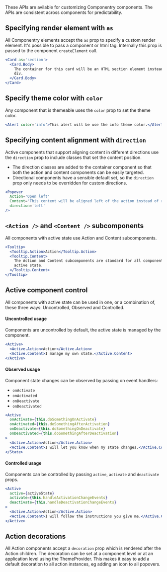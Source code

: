 These APIs are avilable for customizing Componentry components. The APIs are
consistent across components for predictability.

## Specifying render element with `as`

All Componentry elements accept the `as` prop to specify a custom render
element. It's possible to pass a component or html tag. Internally this prop is
passed to the component `createElement` call.

```jsx
<Card as='section'>
  <Card.Body>
    The container for this card will be an HTML section element instead of a
    div.
  </Card.Body>
</Card>
```

## Specify theme color with `color`

Any component that is themeable uses the `color` prop to set the theme color.

```jsx
<Alert color='info'>This alert will be use the info theme color.</Alert>
```

## Specifying content alignment with `direction`

Active components that support aligning content in different directions use the
`direction` prop to include classes that set the content position.

- The direction classes are added to the container component so that both the
  action and content components can be easily targeted.
- Directional components have a sensible default set, so the `direction` prop
  only needs to be overridden for custom directions.

```jsx
<Popover
  Action='Open left'
  Content='This content will be aligned left of the action instead of right.'
  direction='left'
/>
```

## `<Action />` and `<Content />` subcomponents

All components with active state use Action and Content subcomponents.

```jsx
<Tooltip>
  <Tooltip.Action>Action</Tooltip.Action>
  <Tooltip.Content>
    The Action and Content subcomponents are standard for all components with
    active state.
  </Tooltip.Content>
</Tooltip>
```

## Active component control

<p className="lead">
  All components with active state can be used in one, or a combination of,
  these three ways: Uncontrolled, Observed and Controlled.
</p>

#### Uncontrolled usage

Components are uncontrolled by default, the active state is managed by the
component.

```jsx
<Active>
  <Active.Action>Action</Active.Action>
  <Active.Content>I manage my own state.</Active.Content>
</Active>
```

#### Observed usage

Component state changes can be observed by passing on event handlers:

- `onActivate`
- `onActivated`
- `onDeactivate`
- `onDeactivated`

```jsx
<Active
  onActivate={this.doSomethingOnActivate}
  onActivated={this.doSomethingAfterActivation}
  onDeactivate={this.doSomethingOnDeactivate}
  onDeactivated={this.doSomethingAfterDeactivation}
>
  <Active.Action>Action</Active.Action>
  <Active.Content>I will let you know when my state changes.</Active.Content>
</State>
```

#### Controlled usage

Components can be controlled by passing `active`, `activate` and `deactivate`
props.

```jsx
<Active
  active={activeState}
  activate={this.handleActivationChangeEvents}
  deactivate={this.handleDeactivationChangeEvents}
>
  <Active.Action>Action</Active.Action>
  <Active.Content>I will follow the instructions you give me.</Active.Content>
</Active>
```

## Action decorations

All Action components accept a `decoration` prop which is rendered after the
Action children. The decoration can be set at a component level or at an
application level using the ThemeProvider. This makes it easy to add a default
decoration to all action instances, eg adding an icon to all popovers.
